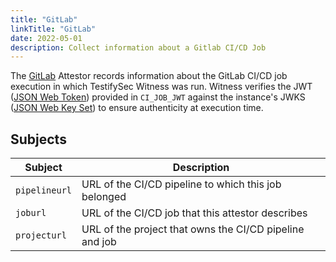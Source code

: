 ```yaml
---
title: "GitLab"
linkTitle: "GitLab"
date: 2022-05-01
description: Collect information about a Gitlab CI/CD Job
---
```


The [GitLab](https://about.gitlab.com/) Attestor records information about the GitLab CI/CD job execution in which
TestifySec Witness was run. Witness verifies the JWT ([JSON Web Token](https://en.wikipedia.org/wiki/JSON_Web_Token)) provided in `CI_JOB_JWT` against the
instance's JWKS ([JSON Web Key Set](https://auth0.com/docs/secure/tokens/json-web-tokens/json-web-key-sets)) to ensure authenticity at execution time.

## Subjects

| Subject | Description |
| ------- | ----------- |
| `pipelineurl` | URL of the CI/CD pipeline to which this job belonged  |
| `joburl` | URL of the CI/CD job that this attestor describes |
| `projecturl` | URL of the project that owns the CI/CD pipeline and job |
